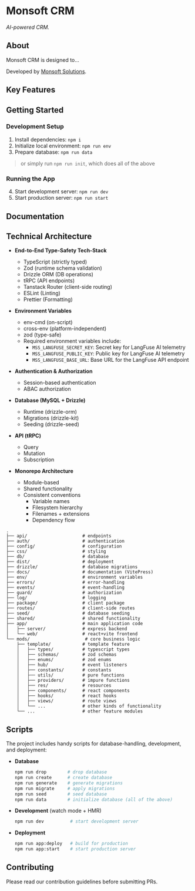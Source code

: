 # Monsoft CRM

_AI-powered CRM._

## About

Monsoft CRM is designed to...

Developed by [Monsoft Solutions](https://www.monsoftsolutions.com).

## Key Features

## Getting Started

### Development Setup

1. Install dependencies: `npm i`
2. Initialize local environment: `npm run env`
3. Prepare database: `npm run data`

> or simply run `npm run init`, which does all of the above

### Running the App

4. Start development server: `npm run dev`
5. Start production server: `npm run start`

## Documentation

## Technical Architecture

-   **End-to-End Type-Safety Tech-Stack**

    -   TypeScript (strictly typed)
    -   Zod (runtime schema validation)
    -   Drizzle ORM (DB operations)
    -   tRPC (API endpoints)
    -   Tanstack Router (client-side routing)
    -   ESLint (Linting)
    -   Prettier (Formatting)

-   **Environment Variables**

    -   env-cmd (on-script)
    -   cross-env (platform-independent)
    -   zod (type-safe)
    -   Required environment variables include:
        -   `MSS_LANGFUSE_SECRET_KEY`: Secret key for LangFuse AI telemetry
        -   `MSS_LANGFUSE_PUBLIC_KEY`: Public key for LangFuse AI telemetry
        -   `MSS_LANGFUSE_BASE_URL`: Base URL for the LangFuse API endpoint

-   **Authentication & Authorization**

    -   Session-based authentication
    -   ABAC authorization

-   **Database (MySQL + Drizzle)**

    -   Runtime (drizzle-orm)
    -   Migrations (drizzle-kit)
    -   Seeding (drizzle-seed)

-   **API (tRPC)**

    -   Query
    -   Mutation
    -   Subscription

-   **Monorepo Architecture**
    -   Module-based
    -   Shared functionality
    -   Consistent conventions
        -   Variable names
        -   Filesystem hierarchy
        -   Filenames + extensions
        -   Dependency flow

```
.
├── api/                     # endpoints
├── auth/                    # authentication
├── config/                  # configuration
├── css/                     # styling
├── db/                      # database
├── dist/                    # deployment
├── drizzle/                 # database migrations
├── docs/                    # documentation (VitePress)
├── env/                     # environment variables
├── errors/                  # error-handling
├── events/                  # event-handling
├── guard/                   # authorization
├── log/                     # logging
├── package/                 # client package
├── routes/                  # client-side routes
├── seed/                    # database seeding
├── shared/                  # shared functionality
├── app/                     # main application code
│   ├── server/              # express backend
│   └── web/                 # react+vite frontend
└── mods/                     # core business logic
    ├── template/            # template feature
    │   ├── types/           # typescript types
    │   ├── schemas/         # zod schemas
    │   ├── enums/           # zod enums
    │   ├── hub/             # event listeners
    │   ├── constants/       # constants
    │   ├── utils/           # pure functions
    │   ├── providers/       # impure functions
    │   ├── res/             # resources
    │   ├── components/      # react components
    │   ├── hooks/           # react hooks
    │   ├── views/           # route views
    │   └── ...              # other kinds of functionality
    └── ...                  # other feature modules
```

## Scripts

The project includes handy scripts for database-handling, development, and deployment:

-   **Database**

    ```bash
    npm run drop        # drop database
    npm run create      # create database
    npm run generate    # generate migrations
    npm run migrate     # apply migrations
    npm run seed        # seed database
    npm run data        # initialize database (all of the above)
    ```

-   **Development** (watch mode + HMR)

    ```bash
    npm run dev          # start development server
    ```

-   **Deployment**

    ```bash
    npm run app:deploy   # build for production
    npm run app:start    # start production server
    ```

## Contributing

Please read our contribution guidelines before submitting PRs.
